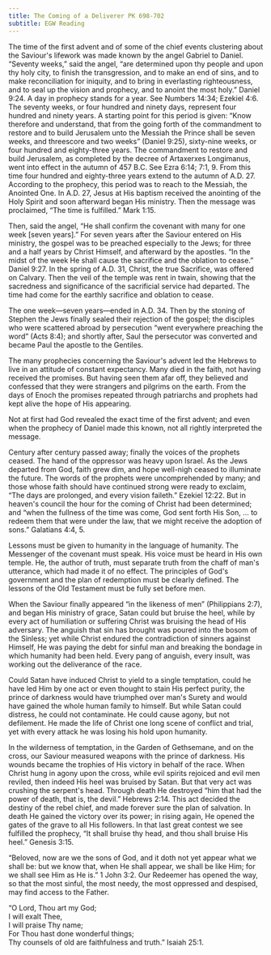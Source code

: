 ```yaml
---
title: The Coming of a Deliverer PK 698-702
subtitle: EGW Reading
---
```


The time of the first advent and of some of the chief events clustering about the Saviour's lifework was made known by the angel Gabriel to Daniel. “Seventy weeks,” said the angel, “are determined upon thy people and upon thy holy city, to finish the transgression, and to make an end of sins, and to make reconciliation for iniquity, and to bring in everlasting righteousness, and to seal up the vision and prophecy, and to anoint the most holy.” Daniel 9:24. A day in prophecy stands for a year. See Numbers 14:34; Ezekiel 4:6. The seventy weeks, or four hundred and ninety days, represent four hundred and ninety years. A starting point for this period is given: “Know therefore and understand, that from the going forth of the commandment to restore and to build Jerusalem unto the Messiah the Prince shall be seven weeks, and threescore and two weeks” (Daniel 9:25), sixty-nine weeks, or four hundred and eighty-three years. The commandment to restore and build Jerusalem, as completed by the decree of Artaxerxes Longimanus, went into effect in the autumn of 457 B.C. See Ezra 6:14; 7:1, 9. From this time four hundred and eighty-three years extend to the autumn of A.D. 27. According to the prophecy, this period was to reach to the Messiah, the Anointed One. In A.D. 27, Jesus at His baptism received the anointing of the Holy Spirit and soon afterward began His ministry. Then the message was proclaimed, “The time is fulfilled.” Mark 1:15.

Then, said the angel, “He shall confirm the covenant with many for one week \[seven years\].” For seven years after the Saviour entered on His ministry, the gospel was to be preached especially to the Jews; for three and a half years by Christ Himself, and afterward by the apostles. “In the midst of the week He shall cause the sacrifice and the oblation to cease.” Daniel 9:27. In the spring of A.D. 31, Christ, the true Sacrifice, was offered on Calvary. Then the veil of the temple was rent in twain, showing that the sacredness and significance of the sacrificial service had departed. The time had come for the earthly sacrifice and oblation to cease.

The one week—seven years—ended in A.D. 34. Then by the stoning of Stephen the Jews finally sealed their rejection of the gospel; the disciples who were scattered abroad by persecution “went everywhere preaching the word” (Acts 8:4); and shortly after, Saul the persecutor was converted and became Paul the apostle to the Gentiles.

The many prophecies concerning the Saviour's advent led the Hebrews to live in an attitude of constant expectancy. Many died in the faith, not having received the promises. But having seen them afar off, they believed and confessed that they were strangers and pilgrims on the earth. From the days of Enoch the promises repeated through patriarchs and prophets had kept alive the hope of His appearing.

Not at first had God revealed the exact time of the first advent; and even when the prophecy of Daniel made this known, not all rightly interpreted the message.

Century after century passed away; finally the voices of the prophets ceased. The hand of the oppressor was heavy upon Israel. As the Jews departed from God, faith grew dim, and hope well-nigh ceased to illuminate the future. The words of the prophets were uncomprehended by many; and those whose faith should have continued strong were ready to exclaim, “The days are prolonged, and every vision faileth.” Ezekiel 12:22. But in heaven's council the hour for the coming of Christ had been determined; and “when the fullness of the time was come, God sent forth His Son, ... to redeem them that were under the law, that we might receive the adoption of sons.” Galatians 4:4, 5.

Lessons must be given to humanity in the language of humanity. The Messenger of the covenant must speak. His voice must be heard in His own temple. He, the author of truth, must separate truth from the chaff of man's utterance, which had made it of no effect. The principles of God's government and the plan of redemption must be clearly defined. The lessons of the Old Testament must be fully set before men.

When the Saviour finally appeared “in the likeness of men” (Philippians 2:7), and began His ministry of grace, Satan could but bruise the heel, while by every act of humiliation or suffering Christ was bruising the head of His adversary. The anguish that sin has brought was poured into the bosom of the Sinless; yet while Christ endured the contradiction of sinners against Himself, He was paying the debt for sinful man and breaking the bondage in which humanity had been held. Every pang of anguish, every insult, was working out the deliverance of the race.

Could Satan have induced Christ to yield to a single temptation, could he have led Him by one act or even thought to stain His perfect purity, the prince of darkness would have triumphed over man's Surety and would have gained the whole human family to himself. But while Satan could distress, he could not contaminate. He could cause agony, but not defilement. He made the life of Christ one long scene of conflict and trial, yet with every attack he was losing his hold upon humanity.

In the wilderness of temptation, in the Garden of Gethsemane, and on the cross, our Saviour measured weapons with the prince of darkness. His wounds became the trophies of His victory in behalf of the race. When Christ hung in agony upon the cross, while evil spirits rejoiced and evil men reviled, then indeed His heel was bruised by Satan. But that very act was crushing the serpent's head. Through death He destroyed “him that had the power of death, that is, the devil.” Hebrews 2:14. This act decided the destiny of the rebel chief, and made forever sure the plan of salvation. In death He gained the victory over its power; in rising again, He opened the gates of the grave to all His followers. In that last great contest we see fulfilled the prophecy, “It shall bruise thy head, and thou shall bruise His heel.” Genesis 3:15.

“Beloved, now are we the sons of God, and it doth not yet appear what we shall be: but we know that, when He shall appear, we shall be like Him; for we shall see Him as He is.” 1 John 3:2. Our Redeemer has opened the way, so that the most sinful, the most needy, the most oppressed and despised, may find access to the Father.

“O Lord, Thou art my God;\
I will exalt Thee,\
I will praise Thy name;\
For Thou hast done wonderful things;\
Thy counsels of old are faithfulness and truth.” Isaiah 25:1.